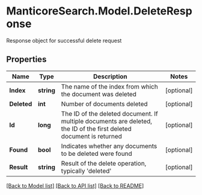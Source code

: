 # ManticoreSearch.Model.DeleteResponse
Response object for successful delete request

## Properties

Name | Type | Description | Notes
------------ | ------------- | ------------- | -------------
**Index** | **string** | The name of the index from which the document was deleted | [optional] 
**Deleted** | **int** | Number of documents deleted | [optional] 
**Id** | **long** | The ID of the deleted document. If multiple documents are deleted, the ID of the first deleted document is returned | [optional] 
**Found** | **bool** | Indicates whether any documents to be deleted were found | [optional] 
**Result** | **string** | Result of the delete operation, typically &#39;deleted&#39; | [optional] 

[[Back to Model list]](../README.md#documentation-for-models) [[Back to API list]](../README.md#documentation-for-api-endpoints) [[Back to README]](../README.md)

